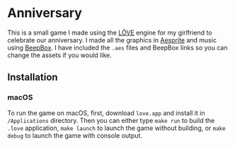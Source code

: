 # Anniversary

This is a small game I made using the [LÖVE](https://love2d.org) engine for my girlfriend to celebrate our anniversary. I made all the graphics in [Aesprite](https://www.aseprite.org) and music using [BeepBox](https://www.beepbox.co). I have included the `.aes` files and BeepBox links so you can change the assets if you would like.

## Installation

### macOS

To run the game on macOS, first, download `love.app` and install it in `/Applications` directory. Then you can either type `make run` to build the `.love` application, `make launch` to launch the game without building, or `make debug` to launch the game with console output.
